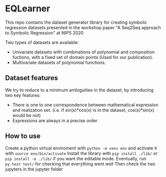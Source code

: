 # EQLearner
This repo contains the dataset generator library for creating symbolic regression datasets presented in the workshop paper "A Seq2Seq approach to Symbolic Regression" at NIPS 2020

Two types of datasets are available:
* Univariate datasets with combinations of polynomial and composition fuctions, with a fixed set of domain points (Used for our publication).
* Multivariate datasets of polynomial functions.

## Dataset features
We try to reduce to a minimum ambiguities in the dataset, by introducing two key features:
* There is one to one correspondence between mathematical expression and realization set. (i.e. if sin(x)*cos(x) is in the dataset, cos(x)*sin(x) would be not)
* Expressions are always in a precise order

## How to use 
Create a python virtual enviroment with ```python -m venv env``` and activate it with ```source env/bin/activate```
Install the library with ```pip install ./lib/``` or ```pip install -e ./lib/``` if you want the editable mode.
Eventually, run ```py.test test/``` for checking that everything went well
Then check the two jupyters in the jupyter folder


